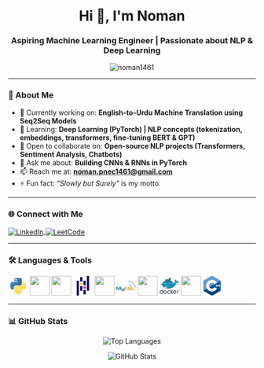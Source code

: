 <h1 align="center">Hi 👋, I'm Noman</h1>
<h3 align="center">Aspiring Machine Learning Engineer | Passionate about NLP & Deep Learning</h3>

<p align="center">
  <img src="https://komarev.com/ghpvc/?username=noman1461&label=Profile%20Views&color=0e75b6&style=flat" alt="noman1461" />
</p>

---

### 🚀 About Me
- 🔭 Currently working on: **English-to-Urdu Machine Translation using Seq2Seq Models**
- 🌱 Learning: **Deep Learning (PyTorch) | NLP concepts (tokenization, embeddings, transformers, fine-tuning BERT & GPT)**
- 👯 Open to collaborate on: **Open-source NLP projects (Transformers, Sentiment Analysis, Chatbots)**
- 💬 Ask me about: **Building CNNs & RNNs in PyTorch**
- 📫 Reach me at: **noman.pnec1461@gmail.com**
- ⚡ Fun fact: *"Slowly but Surely"* is my motto.

---

### 🌐 Connect with Me
<p align="left">
  <a href="https://www.linkedin.com/in/nomanajmal/" target="blank">
    <img align="center" src="https://raw.githubusercontent.com/rahuldkjain/github-profile-readme-generator/master/src/images/icons/Social/linked-in-alt.svg" alt="LinkedIn" height="30" width="40" />
  </a>
  <a href="https://leetcode.com/nomi1461/" target="blank">
    <img align="center" src="https://raw.githubusercontent.com/rahuldkjain/github-profile-readme-generator/master/src/images/icons/Social/leet-code.svg" alt="LeetCode" height="30" width="40" />
  </a>
</p>

---

### 🛠️ Languages & Tools
<p align="left">
  <a href="https://www.python.org" target="_blank"><img src="https://raw.githubusercontent.com/devicons/devicon/master/icons/python/python-original.svg" width="40" height="40"/></a>
  <a href="https://pytorch.org/" target="_blank"><img src="https://www.vectorlogo.zone/logos/pytorch/pytorch-icon.svg" width="40" height="40"/></a>
  <a href="https://scikit-learn.org/" target="_blank"><img src="https://upload.wikimedia.org/wikipedia/commons/0/05/Scikit_learn_logo_small.svg" width="40" height="40"/></a>
  <a href="https://pandas.pydata.org/" target="_blank"><img src="https://raw.githubusercontent.com/devicons/devicon/master/icons/pandas/pandas-original.svg" width="40" height="40"/></a>
  <a href="https://seaborn.pydata.org/" target="_blank"><img src="https://seaborn.pydata.org/_images/logo-mark-lightbg.svg" width="40" height="40"/></a>
  <a href="https://www.mysql.com/" target="_blank"><img src="https://raw.githubusercontent.com/devicons/devicon/master/icons/mysql/mysql-original-wordmark.svg" width="40" height="40"/></a>
  <a href="https://git-scm.com/" target="_blank"><img src="https://www.vectorlogo.zone/logos/git-scm/git-scm-icon.svg" width="40" height="40"/></a>
  <a href="https://www.docker.com/" target="_blank"><img src="https://raw.githubusercontent.com/devicons/devicon/master/icons/docker/docker-original-wordmark.svg" width="40" height="40"/></a>
  <a href="https://opencv.org/" target="_blank"><img src="https://www.vectorlogo.zone/logos/opencv/opencv-icon.svg" width="40" height="40"/></a>
  <a href="https://www.w3schools.com/cpp/" target="_blank"><img src="https://raw.githubusercontent.com/devicons/devicon/master/icons/cplusplus/cplusplus-original.svg" width="40" height="40"/></a>
</p>

---

### 📊 GitHub Stats
<p align="center">
  <img src="https://github-readme-stats.vercel.app/api/top-langs?username=noman1461&show_icons=true&locale=en&layout=compact" alt="Top Languages" />
</p>

<p align="center">
  <img src="https://github-readme-stats.vercel.app/api?username=noman1461&show_icons=true&locale=en" alt="GitHub Stats" />
</p>
